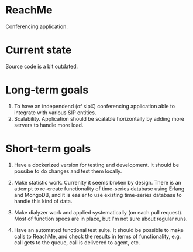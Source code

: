 ReachMe
=======

Conferencing application.

Current state
=============

Source code is a bit outdated.

Long-term goals
===============

1. To have an independend (of sipX) conferencing application able to integrate with various SIP entities. 
2. Scalability. Application should be scalable horizontally by adding more servers to handle more load.

Short-term goals
================

1. Have a dockerized version for testing and development. It should be possibe to do changes
and test them locally.

2. Make statistic work. Currenlty it seems broken by design. There is an attempt to re-create
functionality of time-series database using Erlang and MongoDB, and it is easier to use existing
time-series database to handle this kind of data.

3. Make dialyzer work and applied systematically (on each pull request). Most of function
specs are in place, but I'm not sure about regular runs.

4. Have an automated functional test suite. It should be possible to make calls to ReachMe, and
check the results in terms of functionality, e.g. call gets to the queue, call is delivered to agent,
etc.